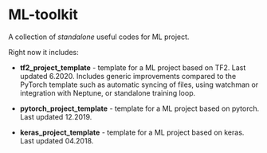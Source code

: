 # ML-toolkit

A collection of *standalone* useful codes for ML project. 

Right now it includes:

* **tf2_project_template** - template for a ML project based on TF2. Last updated 6.2020. Includes generic improvements compared
to the PyTorch template such as automatic syncing of files, using watchman or integration with Neptune, or standalone training loop.

* **pytorch_project_template** - template for a ML project based on pytorch. Last updated 12.2019.

* **keras_project_template** - template for a ML project based on keras. Last updated 04.2018.
